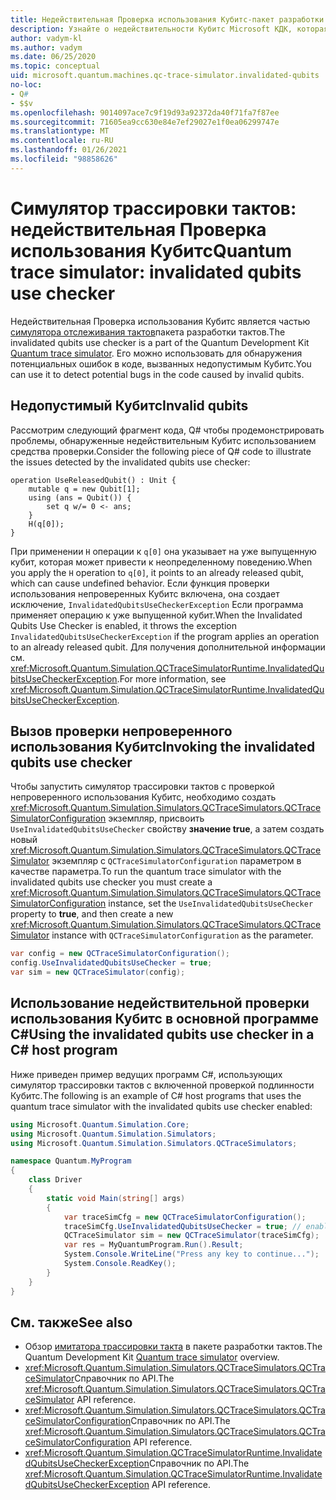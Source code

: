 ```yaml
---
title: Недействительная Проверка использования Кубитс-пакет разработки тактов
description: Узнайте о недействительности Кубитс Microsoft КДК, которая использует симулятор трассировки тактов для проверки Q# кода на наличие потенциально недействительного Кубитс.
author: vadym-kl
ms.author: vadym
ms.date: 06/25/2020
ms.topic: conceptual
uid: microsoft.quantum.machines.qc-trace-simulator.invalidated-qubits
no-loc:
- Q#
- $$v
ms.openlocfilehash: 9014097ace7c9f19d93a92372da40f71fa7f87ee
ms.sourcegitcommit: 71605ea9cc630e84e7ef29027e1f0ea06299747e
ms.translationtype: MT
ms.contentlocale: ru-RU
ms.lasthandoff: 01/26/2021
ms.locfileid: "98858626"
---
```

# <a name="quantum-trace-simulator-invalidated-qubits-use-checker"></a><span data-ttu-id="509db-103">Симулятор трассировки тактов: недействительная Проверка использования Кубитс</span><span class="sxs-lookup"><span data-stu-id="509db-103">Quantum trace simulator: invalidated qubits use checker</span></span>

<span data-ttu-id="509db-104">Недействительная Проверка использования Кубитс является частью [симулятора отслеживания тактов](xref:microsoft.quantum.machines.qc-trace-simulator.intro)пакета разработки тактов.</span><span class="sxs-lookup"><span data-stu-id="509db-104">The invalidated qubits use checker is a part of the Quantum Development Kit [Quantum trace simulator](xref:microsoft.quantum.machines.qc-trace-simulator.intro).</span></span> <span data-ttu-id="509db-105">Его можно использовать для обнаружения потенциальных ошибок в коде, вызванных недопустимым Кубитс.</span><span class="sxs-lookup"><span data-stu-id="509db-105">You can use it to detect potential bugs in the code caused by invalid qubits.</span></span> 

## <a name="invalid-qubits"></a><span data-ttu-id="509db-106">Недопустимый Кубитс</span><span class="sxs-lookup"><span data-stu-id="509db-106">Invalid qubits</span></span>

<span data-ttu-id="509db-107">Рассмотрим следующий фрагмент кода, Q# чтобы продемонстрировать проблемы, обнаруженные недействительным Кубитс использованием средства проверки.</span><span class="sxs-lookup"><span data-stu-id="509db-107">Consider the following piece of Q# code to illustrate the issues detected by the invalidated qubits use checker:</span></span>

```qsharp
operation UseReleasedQubit() : Unit {
    mutable q = new Qubit[1];
    using (ans = Qubit()) {
        set q w/= 0 <- ans;
    }
    H(q[0]);
}
```

<span data-ttu-id="509db-108">При применении `H` операции к `q[0]` она указывает на уже выпущенную кубит, которая может привести к неопределенному поведению.</span><span class="sxs-lookup"><span data-stu-id="509db-108">When you apply the `H` operation to `q[0]`, it points to an already released qubit, which can cause undefined behavior.</span></span> <span data-ttu-id="509db-109">Если функция проверки использования непроверенных Кубитс включена, она создает исключение, `InvalidatedQubitsUseCheckerException` Если программа применяет операцию к уже выпущенной кубит.</span><span class="sxs-lookup"><span data-stu-id="509db-109">When the Invalidated Qubits Use Checker is enabled, it throws the exception `InvalidatedQubitsUseCheckerException` if the program applies an operation to an already released qubit.</span></span> <span data-ttu-id="509db-110">Для получения дополнительной информации см. <xref:Microsoft.Quantum.Simulation.QCTraceSimulatorRuntime.InvalidatedQubitsUseCheckerException>.</span><span class="sxs-lookup"><span data-stu-id="509db-110">For more information, see <xref:Microsoft.Quantum.Simulation.QCTraceSimulatorRuntime.InvalidatedQubitsUseCheckerException>.</span></span>

## <a name="invoking-the-invalidated-qubits-use-checker"></a><span data-ttu-id="509db-111">Вызов проверки непроверенного использования Кубитс</span><span class="sxs-lookup"><span data-stu-id="509db-111">Invoking the invalidated qubits use checker</span></span>

<span data-ttu-id="509db-112">Чтобы запустить симулятор трассировки тактов с проверкой непроверенного использования Кубитс, необходимо создать <xref:Microsoft.Quantum.Simulation.Simulators.QCTraceSimulators.QCTraceSimulatorConfiguration> экземпляр, присвоить `UseInvalidatedQubitsUseChecker` свойству **значение true**, а затем создать новый <xref:Microsoft.Quantum.Simulation.Simulators.QCTraceSimulators.QCTraceSimulator> экземпляр с `QCTraceSimulatorConfiguration` параметром в качестве параметра.</span><span class="sxs-lookup"><span data-stu-id="509db-112">To run the quantum trace simulator with the invalidated qubits use checker you must create a <xref:Microsoft.Quantum.Simulation.Simulators.QCTraceSimulators.QCTraceSimulatorConfiguration> instance, set the `UseInvalidatedQubitsUseChecker` property to **true**, and then create a new <xref:Microsoft.Quantum.Simulation.Simulators.QCTraceSimulators.QCTraceSimulator> instance with `QCTraceSimulatorConfiguration` as the parameter.</span></span> 

```csharp
var config = new QCTraceSimulatorConfiguration();
config.UseInvalidatedQubitsUseChecker = true;
var sim = new QCTraceSimulator(config);
```


## <a name="using-the-invalidated-qubits-use-checker-in-a-c-host-program"></a><span data-ttu-id="509db-113">Использование недействительной проверки использования Кубитс в основной программе C#</span><span class="sxs-lookup"><span data-stu-id="509db-113">Using the invalidated qubits use checker in a C# host program</span></span>

<span data-ttu-id="509db-114">Ниже приведен пример ведущих программ C#, использующих симулятор трассировки тактов с включенной проверкой подлинности Кубитс.</span><span class="sxs-lookup"><span data-stu-id="509db-114">The following is an example of C# host programs that uses the quantum trace simulator with the invalidated qubits use checker enabled:</span></span> 

```csharp
using Microsoft.Quantum.Simulation.Core;
using Microsoft.Quantum.Simulation.Simulators;
using Microsoft.Quantum.Simulation.Simulators.QCTraceSimulators;

namespace Quantum.MyProgram
{
    class Driver
    {
        static void Main(string[] args)
        {
            var traceSimCfg = new QCTraceSimulatorConfiguration();
            traceSimCfg.UseInvalidatedQubitsUseChecker = true; // enables UseInvalidatedQubitsUseChecker
            QCTraceSimulator sim = new QCTraceSimulator(traceSimCfg);
            var res = MyQuantumProgram.Run().Result;
            System.Console.WriteLine("Press any key to continue...");
            System.Console.ReadKey();
        }
    }
}
```

## <a name="see-also"></a><span data-ttu-id="509db-115">См. также</span><span class="sxs-lookup"><span data-stu-id="509db-115">See also</span></span>

- <span data-ttu-id="509db-116">Обзор [имитатора трассировки такта](xref:microsoft.quantum.machines.qc-trace-simulator.intro) в пакете разработки тактов.</span><span class="sxs-lookup"><span data-stu-id="509db-116">The Quantum Development Kit [Quantum trace simulator](xref:microsoft.quantum.machines.qc-trace-simulator.intro) overview.</span></span>
- <span data-ttu-id="509db-117"><xref:Microsoft.Quantum.Simulation.Simulators.QCTraceSimulators.QCTraceSimulator>Справочник по API.</span><span class="sxs-lookup"><span data-stu-id="509db-117">The <xref:Microsoft.Quantum.Simulation.Simulators.QCTraceSimulators.QCTraceSimulator> API reference.</span></span>
- <span data-ttu-id="509db-118"><xref:Microsoft.Quantum.Simulation.Simulators.QCTraceSimulators.QCTraceSimulatorConfiguration>Справочник по API.</span><span class="sxs-lookup"><span data-stu-id="509db-118">The <xref:Microsoft.Quantum.Simulation.Simulators.QCTraceSimulators.QCTraceSimulatorConfiguration> API reference.</span></span>
- <span data-ttu-id="509db-119"><xref:Microsoft.Quantum.Simulation.QCTraceSimulatorRuntime.InvalidatedQubitsUseCheckerException>Справочник по API.</span><span class="sxs-lookup"><span data-stu-id="509db-119">The <xref:Microsoft.Quantum.Simulation.QCTraceSimulatorRuntime.InvalidatedQubitsUseCheckerException> API reference.</span></span>
